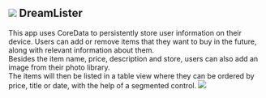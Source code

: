 ## ![](http://i.imgur.com/9cph9ek.png) DreamLister

This app uses CoreData to persistently store user information on their device. Users can add or remove items that they want to buy in the future, along with relevant information about them.  
Besides the item name, price, description and store, users can also add an image from their photo library.  
The items will then be listed in a table view where they can be ordered by price, title or date, with the help of a segmented control.
![](http://g.recordit.co/5z5DRlijcS.gif)
